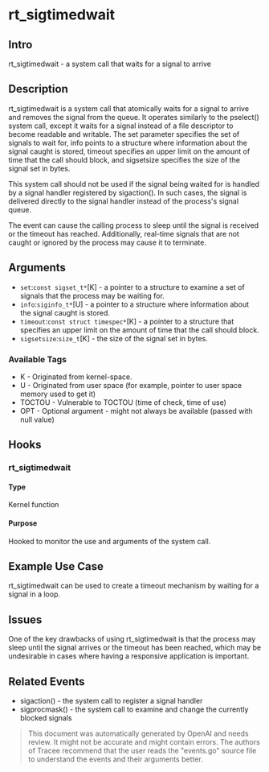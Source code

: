 
# rt_sigtimedwait

## Intro
rt_sigtimedwait - a system call that waits for a signal to arrive

## Description
rt_sigtimedwait is a system call that atomically waits for a signal to arrive and removes the signal from the queue. It operates similarly to the pselect() system call, except it waits for a signal instead of a file descriptor to become readable and writable. The set parameter specifies the set of signals to wait for, info points to a structure where information about the signal caught is stored, timeout specifies an upper limit on the amount of time that the call should block, and sigsetsize specifies the size of the signal set in bytes. 

This system call should not be used if the signal being waited for is handled by a signal handler registered by sigaction(). In such cases, the signal is delivered directly to the signal handler instead of the process's signal queue.

The event can cause the calling process to sleep until the signal is received or the timeout has reached. Additionally, real-time signals that are not caught or ignored by the process may cause it to terminate.

## Arguments
* `set`:`const sigset_t*`[K] - a pointer to a structure to examine a set of signals that the process may be waiting for.
* `info`:`siginfo_t*`[U] - a pointer to a structure where information about the signal caught is stored.
* `timeout`:`const struct timespec*`[K] - a pointer to a structure that specifies an upper limit on the amount of time that the call should block.
* `sigsetsize`:`size_t`[K] - the size of the signal set in bytes.

### Available Tags
* K - Originated from kernel-space.
* U - Originated from user space (for example, pointer to user space memory used to get it)
* TOCTOU - Vulnerable to TOCTOU (time of check, time of use)
* OPT - Optional argument - might not always be available (passed with null value)

## Hooks
### rt_sigtimedwait
#### Type
Kernel function
#### Purpose
Hooked to monitor the use and arguments of the system call.

## Example Use Case
rt_sigtimedwait can be used to create a timeout mechanism by waiting for a signal in a loop. 

## Issues
One of the key drawbacks of using rt_sigtimedwait is that the process may sleep until the signal arrives or the timeout has been reached, which may be undesirable in cases where having a responsive application is important.

## Related Events
* sigaction() - the system call to register a signal handler
* sigprocmask() - the system call to examine and change the currently blocked signals

> This document was automatically generated by OpenAI and needs review. It might
> not be accurate and might contain errors. The authors of Tracee recommend that
> the user reads the "events.go" source file to understand the events and their
> arguments better.
